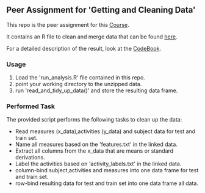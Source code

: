 ## Peer Assignment for 'Getting and Cleaning Data'

This repo is the peer assignment for this [Course](https://www.coursera.org/learn/data-cleaning/).

It contains an R file to clean and merge data that can be found [here](https://d396qusza40orc.cloudfront.net/getdata%2Fprojectfiles%2FUCI%20HAR%20Dataset.zip).

For a detailed description of the result, look at the [CodeBook](CodeBook.md).

### Usage

 1. Load the 'run_analysis.R' file contained in this repo.
 2. point your working directory to the unzipped data.
 3. run 'read_and_tidy_up_data()' and store the resulting data frame.
 
 ### Performed Task
 The provided script performs the following tasks to clean up the data:
 * Read measures (x_data),activities (y_data) and subject data for test and train set.
 * Name all measures based on the 'features.txt' in the linked data.
 * Extract all columns from the x_data that are means or standard derivations.
 * Label the activities based on 'activity_labels.txt' in the linked data.
 * column-bind subject,activities and measures into one data frame for test and train set. 
 * row-bind resulting data for test and train set into one data frame all data. 
